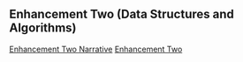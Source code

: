 ## Enhancement Two (Data Structures and Algorithms)
[Enhancement Two Narrative](./enhancement_narrative_two.md)
[Enhancement Two](./enhancement_Two.md)
